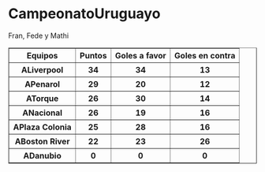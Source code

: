 # CampeonatoUruguayo

<!doctype html>
<html>
    <head>
    <title>Campeonato Uruguayo </title>
    </head>
    <body>
    <caption>Fran, Fede y Mathi</caption>
    <table border ="1">
        <thead>
            <tr>
                <th>Equipos</th>
                <th>Puntos </th>
                <th>Goles a favor</th>
                <th>Goles en contra</th>
            </tr>
        </thead>
        <tbody>
            <tr>
                <th>ALiverpool</th>
                <th>34</th>
                <th>34</th>
                <th>13</th>
            </tr>
                        <tr>
                <th>APenarol</th>
                <th>29</th>
                <th>20</th>
                <th>12</th>
            </tr>
                        <tr>
                <th>ATorque</th>
                <th>26</th>
                <th>30</th>
                <th>14</th>
            </tr>
                        <tr>
                <th>ANacional</th>
                <th>26</th>
                <th>19</th>
                <th>16</th>  
            </tr>
                        <tr>
                <th>APlaza Colonia</th>
                <th>25</th>
                <th>28</th>
                <th>16</th>   
            </tr>
                        <tr>
                <th>ABoston River</th>
                <th>22</th>
                <th>23</th>
                <th>26</th>
            </tr>
                          <tr>
                <th>ADanubio</th>
                <th>0</th>
                <th>0</th>
                <th>0</th>  
            </tr>
        </tbody>
    </table>   
    </body>
</html>